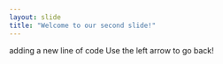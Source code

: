 ```yaml
---
layout: slide
title: "Welcome to our second slide!"
---
```

adding a new line of code
Use the left arrow to go back!
